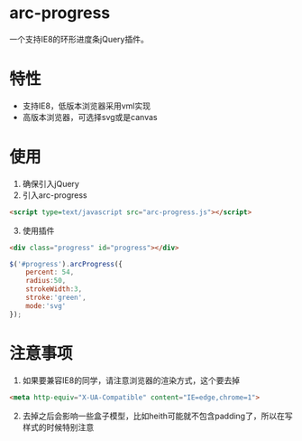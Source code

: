 # arc-progress
一个支持IE8的环形进度条jQuery插件。

# 特性
- 支持IE8，低版本浏览器采用vml实现
- 高版本浏览器，可选择svg或是canvas

# 使用
1. 确保引入jQuery
2. 引入arc-progress
```html
<script type=text/javascript src="arc-progress.js"></script>
```
3. 使用插件
```html
<div class="progress" id="progress"></div>
```
```js
$('#progress').arcProgress({
    percent: 54,
    radius:50,
    strokeWidth:3,
    stroke:'green',
    mode:'svg'
});
```
# 注意事项
1. 如果要兼容IE8的同学，请注意浏览器的渲染方式，这个要去掉
```html
<meta http-equiv="X-UA-Compatible" content="IE=edge,chrome=1">
```
2. 去掉之后会影响一些盒子模型，比如heith可能就不包含padding了，所以在写样式的时候特别注意